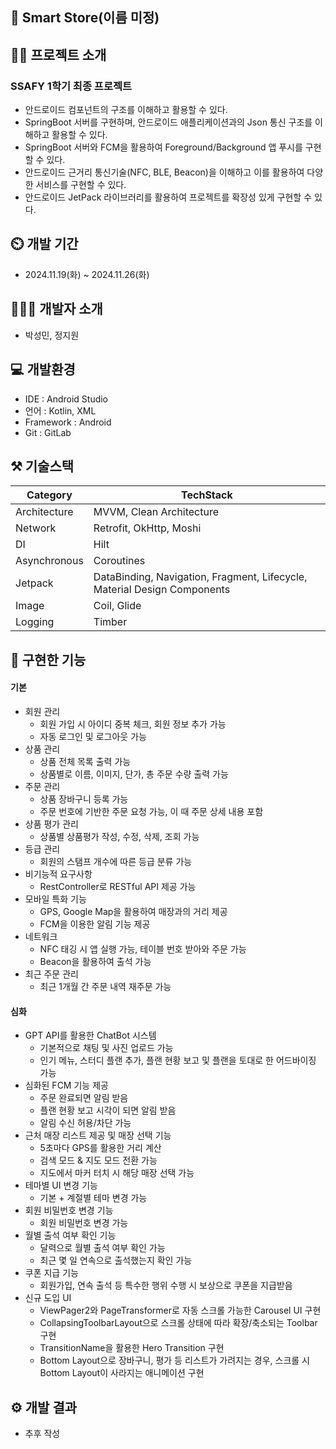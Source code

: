 ## 📕 Smart Store(이름 미정)

## 👨‍🏫 프로젝트 소개

### SSAFY 1학기 최종 프로젝트

- 안드로이드 컴포넌트의 구조를 이해하고 활용할 수 있다.
- SpringBoot 서버를 구현하며, 안드로이드 애플리케이션과의 Json 통신 구조를
  이해하고 활용할 수 있다.
- SpringBoot 서버와 FCM을 활용하여 Foreground/Background 앱 푸시를 구현할 수
  있다.
- 안드로이드 근거리 통신기술(NFC, BLE, Beacon)을 이해하고 이를 활용하여 다양한
  서비스를 구현할 수 있다.
- 안드로이드 JetPack 라이브러리를 활용하여 프로젝트를 확장성 있게 구현할 수 있다.

## ⏲️ 개발 기간

- 2024.11.19(화) ~ 2024.11.26(화)

## 🧑‍🤝‍🧑 개발자 소개

- 박성민, 정지원

## 💻 개발환경

- IDE : Android Studio
- 언어 : Kotlin, XML
- Framework : Android
- Git : GitLab

## ⚒ 기술스택
| Category     | TechStack                                                                |
|--------------|--------------------------------------------------------------------------|
| Architecture | MVVM, Clean Architecture                                                 | 
| Network      | Retrofit, OkHttp, Moshi                                                  | 
| DI           | Hilt                                                                     |
| Asynchronous | Coroutines                                                               | 
| Jetpack      | DataBinding, Navigation, Fragment, Lifecycle, Material Design Components | 
| Image        | Coil, Glide                                                              |
| Logging      | Timber                                                                   | 

## 📌 구현한 기능
#### 기본
  - 회원 관리
    - 회원 가입 시 아이디 중복 체크, 회원 정보 추가 가능
    - 자동 로그인 및 로그아웃 가능
  - 상품 관리
    - 상품 전체 목록 출력 가능
    - 상품별로 이름, 이미지, 단가, 총 주문 수량 출력 가능
  - 주문 관리
    - 상품 장바구니 등록 가능
    - 주문 번호에 기반한 주문 요청 가능, 이 때 주문 상세 내용 포함
  - 상품 평가 관리
    - 상품별 상품평가 작성, 수정, 삭제, 조회 가능
  - 등급 관리
    - 회원의 스탬프 개수에 따른 등급 분류 가능
  - 비기능적 요구사항
    - RestController로 RESTful API 제공 가능
  - 모바일 특화 기능
    - GPS, Google Map을 활용하여 매장과의 거리 제공
    - FCM을 이용한 알림 기능 제공
  - 네트워크
    - NFC 태깅 시 앱 실행 가능, 테이블 번호 받아와 주문 가능
    - Beacon을 활용하여 출석 가능
  - 최근 주문 관리
    - 최근 1개월 간 주문 내역 재주문 가능

#### 심화
  - GPT API를 활용한 ChatBot 시스템
    - 기본적으로 채팅 및 사진 업로드 가능
    - 인기 메뉴, 스터디 플랜 추가, 플랜 현황 보고 및 플랜을 토대로 한 어드바이징 가능
  - 심화된 FCM 기능 제공
    - 주문 완료되면 알림 받음
    - 플랜 현황 보고 시각이 되면 알림 받음
    - 알림 수신 허용/차단 가능
  - 근처 매장 리스트 제공 및 매장 선택 기능
    - 5초마다 GPS를 활용한 거리 계산
    - 검색 모드 & 지도 모드 전환 가능
    - 지도에서 마커 터치 시 해당 매장 선택 가능
  - 테마별 UI 변경 기능
    - 기본 + 계절별 테마 변경 가능
  - 회원 비밀번호 변경 기능
    - 회원 비밀번호 변경 가능
  - 월별 출석 여부 확인 기능
    - 달력으로 월별 출석 여부 확인 가능
    - 최근 몇 일 연속으로 출석했는지 확인 가능
  - 쿠폰 지급 기능
    - 회원가입, 연속 출석 등 특수한 행위 수행 시 보상으로 쿠폰을 지급받음
  - 신규 도입 UI
    - ViewPager2와 PageTransformer로 자동 스크롤 가능한 Carousel UI 구현
    - CollapsingToolbarLayout으로 스크롤 상태에 따라 확장/축소되는 Toolbar 구현
    - TransitionName을 활용한 Hero Transition 구현
    - Bottom Layout으로 장바구니, 평가 등 리스트가 가려지는 경우, 스크롤 시 Bottom Layout이 사라지는 애니메이션 구현

## ⚙️ 개발 결과
 - 추후 작성